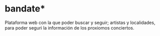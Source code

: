 bandate*
===============
Plataforma web con la que poder buscar y seguir; artistas y localidades, para poder seguri la información de los proxiomos conciertos.
